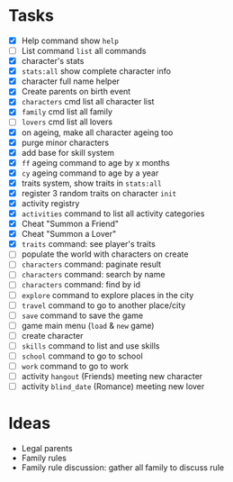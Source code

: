 # Tasks

- [x] Help command show `help`
- [ ] List command `list` all commands
- [x] character's stats
- [x] `stats:all` show complete character info
- [x] character full name helper
- [x] Create parents on birth event
- [x] `characters` cmd list all character list
- [x] `family` cmd list all family
- [ ] `lovers` cmd list all lovers
- [x] on ageing, make all character ageing too
- [x] purge minor characters
- [x] add base for skill system
- [x] `ff` ageing command to age by x months
- [x] `cy` ageing command to age by a year
- [x] traits system, show traits in `stats:all`
- [x] register 3 random traits on character `init`
- [x] activity registry
- [x] `activities` command to list all activity categories
- [x] Cheat "Summon a Friend"
- [x] Cheat "Summon a Lover"
- [x] `traits` command: see player's traits  
- [ ] populate the world with characters on create
- [ ] `characters` command: paginate result  
- [ ] `characters` command: search by name
- [ ] `characters` command: find by id
- [ ] `explore` command to explore places in the city
- [ ] `travel` command to go to another place/city
- [ ] `save` command to save the game
- [ ] game main menu (`load` & `new` game)
- [ ] create character
- [ ] `skills` command to list and use skills
- [ ] `school` command to go to school
- [ ] `work` command to go to work
- [ ] activity `hangout` (Friends) meeting new character
- [ ] activity `blind_date` (Romance) meeting new lover

# Ideas

- Legal parents
- Family rules
- Family rule discussion: gather all family to discuss rule